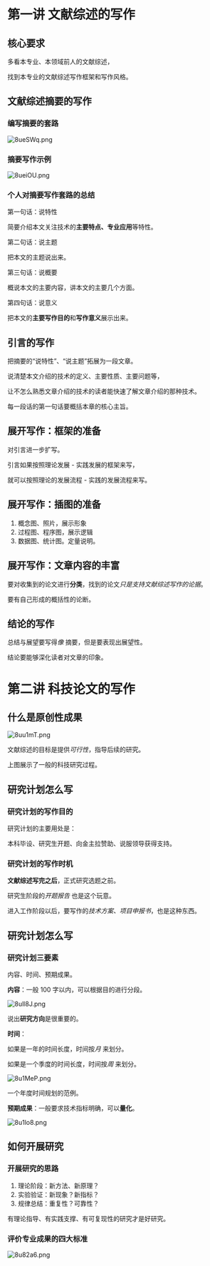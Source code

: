 # 第一讲 文献综述的写作
## 核心要求
多看本专业、本领域前人的文献综述，

找到本专业的文献综述写作框架和写作风格。
## 文献综述摘要的写作
### 编写摘要的套路
![8ueSWq.png](https://s1.ax1x.com/2020/03/13/8ueSWq.png)
### 摘要写作示例
![8ueiOU.png](https://s1.ax1x.com/2020/03/13/8ueiOU.png)
### 个人对摘要写作套路的总结
第一句话：说特性

简要介绍本文关注技术的**主要特点、专业应用**等特性。

第二句话：说主题

把本文的主题说出来。

第三句话：说概要

概说本文的主要内容，讲本文的主要几个方面。

第四句话：说意义

把本文的**主要写作目的**和**写作意义**展示出来。
## 引言的写作
把摘要的“说特性”、“说主题”拓展为一段文章。

说清楚本文介绍的技术的定义、主要性质、主要问题等，

让不怎么熟悉文章介绍的技术的读者能快速了解文章介绍的那种技术。

每一段话的第一句话要概括本章的核心主旨。
## 展开写作：框架的准备
对引言进一步扩写。

引言如果按照理论发展 - 实践发展的框架来写，

就可以按照理论的发展流程 - 实践的发展流程来写。
## 展开写作：插图的准备
1. 概念图、照片，展示形象
2. 过程图、程序图，展示逻辑
3. 数据图、统计图。定量说明。
## 展开写作：文章内容的丰富
要对收集到的论文进行**分类**，找到的论文*只是支持文献综述写作的论据*。

要有自己形成的概括性的论断。
## 结论的写作
总结与展望要写得*像* 摘要，但是要表现出展望性。

结论要能够深化读者对文章的印象。
# 第二讲 科技论文的写作
## 什么是原创性成果
![8uu1mT.png](https://s1.ax1x.com/2020/03/13/8uu1mT.png)

文献综述的目标是提供*可行性*，指导后续的研究。

上图展示了一般的科技研究过程。
## 研究计划怎么写
### 研究计划的写作目的
研究计划的主要用处是：

本科毕设、研究生开题、向金主拉赞助、说服领导获得支持。

### 研究计划的写作时机
**文献综述写完之后**，正式研究选题之前。

研究生阶段的*开题报告* 也是这个玩意。

进入工作阶段以后，要写作的*技术方案、项目申报书*，也是这种东西。
## 研究计划怎么写
### 研究计划三要素
内容、时间、预期成果。

**内容**：一般 100 字以内，可以根据目的进行分段。

![8ull8J.png](https://s1.ax1x.com/2020/03/13/8ull8J.png)

说出**研究方向**是很重要的。

**时间**：

如果是一年的时间长度，时间按*月* 来划分。

如果是一个季度的时间长度，时间按*周* 来划分。

![8u1MeP.png](https://s1.ax1x.com/2020/03/13/8u1MeP.png)

一个年度时间规划的范例。

**预期成果**：一般要求技术指标明确，可以**量化**。

![8u1lo8.png](https://s1.ax1x.com/2020/03/13/8u1lo8.png)
## 如何开展研究
### 开展研究的思路
1. 理论阶段：新方法、新原理？
2. 实验验证：新现象？新指标？
3. 规律总结：重复性？可靠性？

有理论指导、有实践支撑、有可复现性的研究才是好研究。
### 评价专业成果的四大标准
![8u82a6.png](https://s1.ax1x.com/2020/03/13/8u82a6.png)
